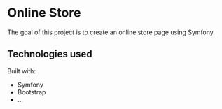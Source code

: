 # Online Store

The goal of this project is to create an online store page using Symfony.

## Technologies used

Built with:

- Symfony
- Bootstrap
- ...
